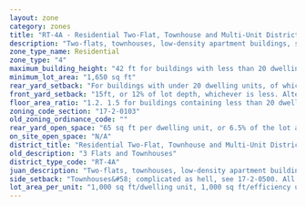 ```yaml
---
layout: zone
category: zones
title: "RT-4A - Residential Two-Flat, Townhouse and Multi-Unit District"
description: "Two-flats, townhouses, low-density apartment buildings, single family homes."
zone_type_name: Residential
zone_type: "4"
maximum_building_height: "42 ft for buildings with less than 20 dwelling units, where at least 33% of these are &quot;accessible.&quot; None for schools and churches."
minimum_lot_area: "1,650 sq ft"
rear_yard_setback: "For buildings with under 20 dwelling units, of which at least 33% are &quot;accessible&quot;&#58; 50 ft or 24% of lot depth, whichever is less. For other buildings&#58; 50 ft or 30% of lot depth, whichever is less."
front_yard_setback: "15ft, or 12% of lot depth, whichever is less. Alternatively, setback can be the average front yard depth of nearest 2 lots (properties on primary boulevards have a slightly different rule). If any lots to be included in the calculation are vacant, assume that their front yard depths are 15 feet or 12% of lot depth, whichever is less."
floor_area_ratio: "1.2. 1.5 for buildings containing less than 20 dwelling units, where at least 33% of these are &quot;accessible.&quot;"
zoning_code_section: "17-2-0103"
old_zoning_ordinance_code: ""
rear_yard_open_space: "65 sq ft per dwelling unit, or 6.5% of the lot area, which ever is greater."
on_site_open_space: "N/A"
district_title: "Residential Two-Flat, Townhouse and Multi-Unit District"
old_description: "3 Flats and Townhouses"
district_type_code: "RT-4A"
juan_description: "Two-flats, townhouses, low-density apartment buildings, single family homes."
side_setback: "Townhouses&#58; complicated as hell, see 17-2-0500. All other buildings&#58; Combined width of side setbacks must equal 20% of lot width, and neither setback can be less than 2 feet or 8% of lot width (whichever is greater.) But no setback is required to be wider than 5 feet."
lot_area_per_unit: "1,000 sq ft/dwelling unit, 1,000 sq ft/efficiency unit, 500 sq ft/SRO unit"
---
```

